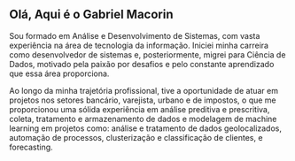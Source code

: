 ## Olá, Aqui é o Gabriel Macorin

Sou formado em Análise e Desenvolvimento de Sistemas, com vasta experiência na área de tecnologia da informação. 
Iniciei minha carreira como desenvolvedor de sistemas e, posteriormente, migrei para Ciência de Dados, motivado pela paixão por desafios e pelo constante aprendizado que essa área proporciona.

Ao longo da minha trajetória profissional, tive a oportunidade de atuar em projetos nos setores bancário, varejista, urbano e de impostos, o que me proporcionou uma sólida experiência em análise preditiva e prescritiva, coleta, tratamento e armazenamento de dados e modelagem de machine learning em projetos como: análise e tratamento de dados geolocalizados, automação de processos, clusterização e classificação de clientes, e forecasting.




<!--
**gabrielmacorin/gabrielmacorin** is a ✨ _special_ ✨ repository because its `README.md` (this file) appears on your GitHub profile.

Here are some ideas to get you started:

- 🔭 I’m currently working on ...
- 🌱 I’m currently learning ...
- 👯 I’m looking to collaborate on ...
- 🤔 I’m looking for help with ...
- 💬 Ask me about ...
- 📫 How to reach me: ...
- 😄 Pronouns: ...
- ⚡ Fun fact: ...
-->
